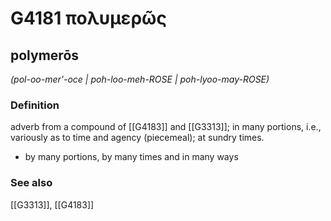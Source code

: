 # G4181 πολυμερῶς

## polymerōs

_(pol-oo-mer'-oce | poh-loo-meh-ROSE | poh-lyoo-may-ROSE)_

### Definition

adverb from a compound of [[G4183]] and [[G3313]]; in many portions, i.e., variously as to time and agency (piecemeal); at sundry times.

- by many portions, by many times and in many ways

### See also

[[G3313]], [[G4183]]

